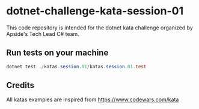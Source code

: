 # dotnet-challenge-kata-session-01
This code repository is intended for the dotnet kata challenge organized by Apside's Tech Lead C# team.

## Run tests on your machine 

```powershell
dotnet test ./katas.session.01/katas.session.01.test
```

## Credits

All katas examples are inspired from https://www.codewars.com/kata